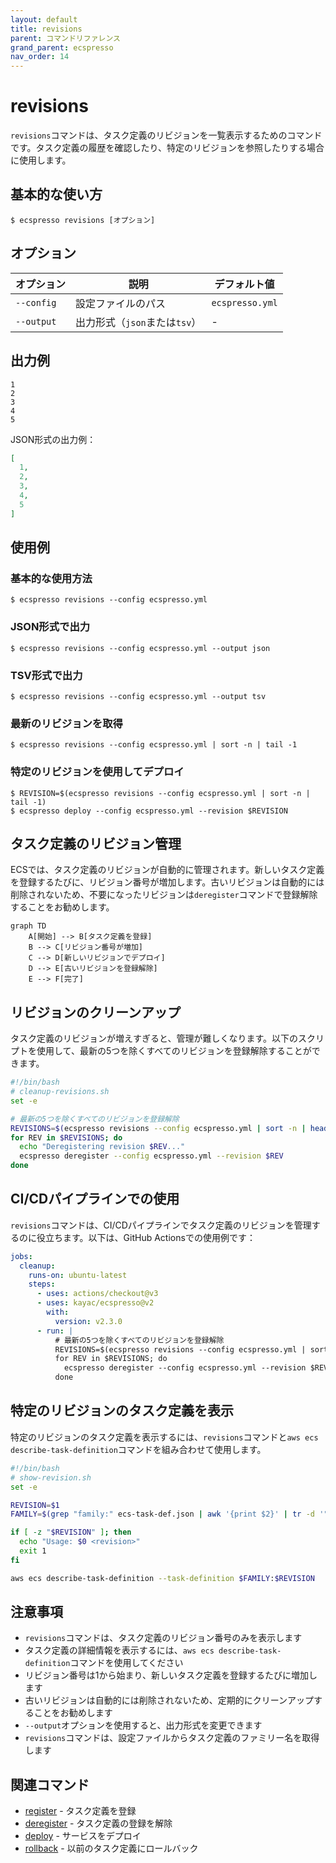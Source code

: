```yaml
---
layout: default
title: revisions
parent: コマンドリファレンス
grand_parent: ecspresso
nav_order: 14
---
```


# revisions

`revisions`コマンドは、タスク定義のリビジョンを一覧表示するためのコマンドです。タスク定義の履歴を確認したり、特定のリビジョンを参照したりする場合に使用します。

## 基本的な使い方

```console
$ ecspresso revisions [オプション]
```

## オプション

| オプション | 説明 | デフォルト値 |
|------------|------|------------|
| `--config` | 設定ファイルのパス | `ecspresso.yml` |
| `--output` | 出力形式（`json`または`tsv`） | - |

## 出力例

```
1
2
3
4
5
```

JSON形式の出力例：

```json
[
  1,
  2,
  3,
  4,
  5
]
```

## 使用例

### 基本的な使用方法

```console
$ ecspresso revisions --config ecspresso.yml
```

### JSON形式で出力

```console
$ ecspresso revisions --config ecspresso.yml --output json
```

### TSV形式で出力

```console
$ ecspresso revisions --config ecspresso.yml --output tsv
```

### 最新のリビジョンを取得

```console
$ ecspresso revisions --config ecspresso.yml | sort -n | tail -1
```

### 特定のリビジョンを使用してデプロイ

```console
$ REVISION=$(ecspresso revisions --config ecspresso.yml | sort -n | tail -1)
$ ecspresso deploy --config ecspresso.yml --revision $REVISION
```

## タスク定義のリビジョン管理

ECSでは、タスク定義のリビジョンが自動的に管理されます。新しいタスク定義を登録するたびに、リビジョン番号が増加します。古いリビジョンは自動的には削除されないため、不要になったリビジョンは`deregister`コマンドで登録解除することをお勧めします。

```mermaid
graph TD
    A[開始] --> B[タスク定義を登録]
    B --> C[リビジョン番号が増加]
    C --> D[新しいリビジョンでデプロイ]
    D --> E[古いリビジョンを登録解除]
    E --> F[完了]
```

## リビジョンのクリーンアップ

タスク定義のリビジョンが増えすぎると、管理が難しくなります。以下のスクリプトを使用して、最新の5つを除くすべてのリビジョンを登録解除することができます。

```bash
#!/bin/bash
# cleanup-revisions.sh
set -e

# 最新の5つを除くすべてのリビジョンを登録解除
REVISIONS=$(ecspresso revisions --config ecspresso.yml | sort -n | head -n -5)
for REV in $REVISIONS; do
  echo "Deregistering revision $REV..."
  ecspresso deregister --config ecspresso.yml --revision $REV
done
```

## CI/CDパイプラインでの使用

`revisions`コマンドは、CI/CDパイプラインでタスク定義のリビジョンを管理するのに役立ちます。以下は、GitHub Actionsでの使用例です：

```yaml
jobs:
  cleanup:
    runs-on: ubuntu-latest
    steps:
      - uses: actions/checkout@v3
      - uses: kayac/ecspresso@v2
        with:
          version: v2.3.0
      - run: |
          # 最新の5つを除くすべてのリビジョンを登録解除
          REVISIONS=$(ecspresso revisions --config ecspresso.yml | sort -n | head -n -5)
          for REV in $REVISIONS; do
            ecspresso deregister --config ecspresso.yml --revision $REV
          done
```

## 特定のリビジョンのタスク定義を表示

特定のリビジョンのタスク定義を表示するには、`revisions`コマンドと`aws ecs describe-task-definition`コマンドを組み合わせて使用します。

```bash
#!/bin/bash
# show-revision.sh
set -e

REVISION=$1
FAMILY=$(grep "family:" ecs-task-def.json | awk '{print $2}' | tr -d '",' | tr -d ' ')

if [ -z "$REVISION" ]; then
  echo "Usage: $0 <revision>"
  exit 1
fi

aws ecs describe-task-definition --task-definition $FAMILY:$REVISION
```

## 注意事項

- `revisions`コマンドは、タスク定義のリビジョン番号のみを表示します
- タスク定義の詳細情報を表示するには、`aws ecs describe-task-definition`コマンドを使用してください
- リビジョン番号は1から始まり、新しいタスク定義を登録するたびに増加します
- 古いリビジョンは自動的には削除されないため、定期的にクリーンアップすることをお勧めします
- `--output`オプションを使用すると、出力形式を変更できます
- `revisions`コマンドは、設定ファイルからタスク定義のファミリー名を取得します

## 関連コマンド

- [register](./register.html) - タスク定義を登録
- [deregister](./deregister.html) - タスク定義の登録を解除
- [deploy](./deploy.html) - サービスをデプロイ
- [rollback](./rollback.html) - 以前のタスク定義にロールバック
